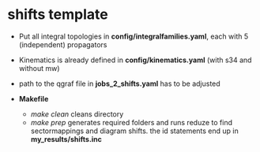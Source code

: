 # shifts template

* Put all integral topologies in **config/integralfamilies.yaml**, each with 5 (independent) propagators
* Kinematics is already defined in **config/kinematics.yaml** (with s34 and without mw)
* path to the qgraf file in **jobs_2_shifts.yaml** has to be adjusted

* **Makefile**
    * *make clean* cleans directory
    * *make prep* generates required folders and runs reduze to find sectormappings and diagram shifts. the id statements end up in **my_results/shifts.inc**

